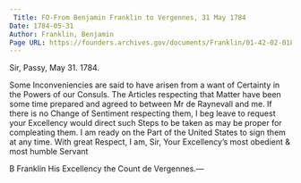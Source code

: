 ```yaml
---
 Title: FO-From Benjamin Franklin to Vergennes, 31 May 1784
Date: 1784-05-31
Author: Franklin, Benjamin
Page URL: https://founders.archives.gov/documents/Franklin/01-42-02-0182
---
```



Sir,
Passy, May 31. 1784.

Some Inconveniencies are said to have arisen from a want of Certainty in the Powers of our Consuls. The Articles respecting that Matter have been some time prepared and agreed to between Mr de Raynevall and me. If there is no Change of Sentiment respecting them, I beg leave to request your Excellency would direct such Steps to be taken as may be proper for compleating them. I am ready on the Part of the United States to sign them at any time. With great Respect, I am, Sir, Your Excellency’s most obedient & most humble Servant

B Franklin
His Excellency the Count de Vergennes.—


